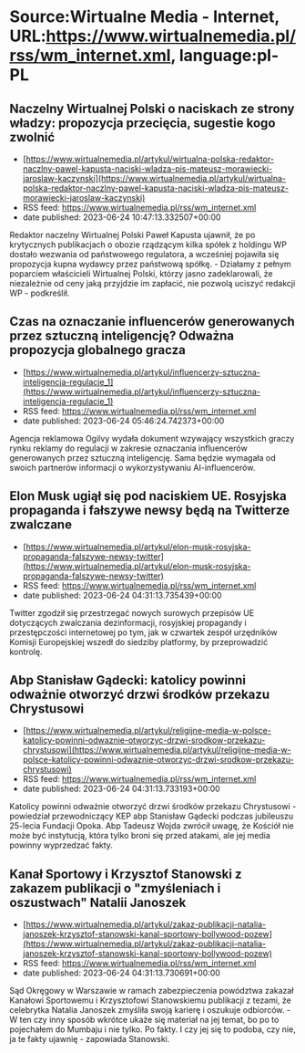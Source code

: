 # Source:Wirtualne Media - Internet, URL:https://www.wirtualnemedia.pl/rss/wm_internet.xml, language:pl-PL

## Naczelny Wirtualnej Polski o naciskach ze strony władzy: propozycja przecięcia, sugestie kogo zwolnić
 - [https://www.wirtualnemedia.pl/artykul/wirtualna-polska-redaktor-naczlny-pawel-kapusta-naciski-wladza-pis-mateusz-morawiecki-jaroslaw-kaczynski](https://www.wirtualnemedia.pl/artykul/wirtualna-polska-redaktor-naczlny-pawel-kapusta-naciski-wladza-pis-mateusz-morawiecki-jaroslaw-kaczynski)
 - RSS feed: https://www.wirtualnemedia.pl/rss/wm_internet.xml
 - date published: 2023-06-24 10:47:13.332507+00:00

Redaktor naczelny Wirtualnej Polski Paweł Kapusta ujawnił, że po krytycznych publikacjach o obozie rządzącym kilka spółek z holdingu WP dostało wezwania od państwowego regulatora, a wcześniej pojawiła się propozycja kupna wydawcy przez państwową spółkę. - Działamy z pełnym poparciem właścicieli Wirtualnej Polski, którzy jasno zadeklarowali, że niezależnie od ceny jaką przyjdzie im zapłacić, nie pozwolą uciszyć redakcji WP - podkreślił.

## Czas na oznaczanie influencerów generowanych przez sztuczną inteligencję? Odważna propozycja globalnego gracza
 - [https://www.wirtualnemedia.pl/artykul/influencerzy-sztuczna-inteligencja-regulacje_1](https://www.wirtualnemedia.pl/artykul/influencerzy-sztuczna-inteligencja-regulacje_1)
 - RSS feed: https://www.wirtualnemedia.pl/rss/wm_internet.xml
 - date published: 2023-06-24 05:46:24.742373+00:00

Agencja reklamowa Ogilvy wydała dokument wzywający wszystkich graczy rynku reklamy do regulacji w zakresie oznaczania influencerów generowanych przez sztuczną inteligencję. Sama będzie wymagała od swoich partnerów informacji o wykorzystywaniu AI-influencerów.

## Elon Musk ugiął się pod naciskiem UE. Rosyjska propaganda i fałszywe newsy będą na Twitterze zwalczane
 - [https://www.wirtualnemedia.pl/artykul/elon-musk-rosyjska-propaganda-falszywe-newsy-twitter](https://www.wirtualnemedia.pl/artykul/elon-musk-rosyjska-propaganda-falszywe-newsy-twitter)
 - RSS feed: https://www.wirtualnemedia.pl/rss/wm_internet.xml
 - date published: 2023-06-24 04:31:13.735439+00:00

Twitter zgodził się przestrzegać nowych surowych przepisów UE dotyczących zwalczania dezinformacji, rosyjskiej propagandy i przestępczości internetowej po tym, jak w czwartek zespół urzędników Komisji Europejskiej wszedł do siedziby platformy, by przeprowadzić kontrolę.

## Abp Stanisław Gądecki: katolicy powinni odważnie otworzyć drzwi środków przekazu Chrystusowi
 - [https://www.wirtualnemedia.pl/artykul/religijne-media-w-polsce-katolicy-powinni-odwaznie-otworzyc-drzwi-srodkow-przekazu-chrystusowi](https://www.wirtualnemedia.pl/artykul/religijne-media-w-polsce-katolicy-powinni-odwaznie-otworzyc-drzwi-srodkow-przekazu-chrystusowi)
 - RSS feed: https://www.wirtualnemedia.pl/rss/wm_internet.xml
 - date published: 2023-06-24 04:31:13.733193+00:00

Katolicy powinni odważnie otworzyć drzwi środków przekazu Chrystusowi - powiedział przewodniczący KEP abp Stanisław Gądecki podczas jubileuszu 25-lecia Fundacji Opoka. Abp Tadeusz Wojda zwrócił uwagę, że Kościół nie może być instytucją, która tylko broni się przed atakami, ale jej media powinny wyprzedzać fakty.

## Kanał Sportowy i Krzysztof Stanowski z zakazem publikacji o "zmyśleniach i oszustwach" Natalii Janoszek
 - [https://www.wirtualnemedia.pl/artykul/zakaz-publikacji-natalia-janoszek-krzysztof-stanowski-kanal-sportowy-bollywood-pozew](https://www.wirtualnemedia.pl/artykul/zakaz-publikacji-natalia-janoszek-krzysztof-stanowski-kanal-sportowy-bollywood-pozew)
 - RSS feed: https://www.wirtualnemedia.pl/rss/wm_internet.xml
 - date published: 2023-06-24 04:31:13.730691+00:00

Sąd Okręgowy w Warszawie w ramach zabezpieczenia powództwa zakazał Kanałowi Sportowemu i Krzysztofowi Stanowskiemu publikacji z tezami, że celebrytka Natalia Janoszek zmyśliła swoją karierę i oszukuje odbiorców. - W ten czy inny sposób wkrótce ukaże się materiał na jej temat, bo po to pojechałem do Mumbaju i nie tylko. Po fakty. I czy jej się to podoba, czy nie, ja te fakty ujawnię - zapowiada Stanowski.

